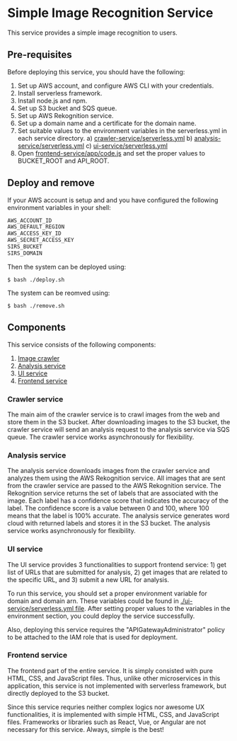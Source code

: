 # Simple Image Recognition Service

This service provides a simple image recognition to users.

## Pre-requisites

Before deploying this service, you should have the following:

1) Set up AWS account, and configure AWS CLI with your credentials.
2) Install serverless framework.
3) Install node.js and npm.
4) Set up S3 bucket and SQS queue.
5) Set up AWS Rekognition service.
6) Set up a domain name and a certificate for the domain name.
7) Set suitable values to the environment variables in the serverless.yml in each service directory.
    a) [crawler-service/serverless.yml](./crawler-service/serverless.yml)
    b) [analysis-service/serverless.yml](./analysis-service/serverless.yml)
    c) [ui-service/serverless.yml](./ui-service/serverless.yml)
8) Open [frontend-service/app/code.js](./frontend-service/app/code.js) and set the proper values to BUCKET_ROOT and API_ROOT.

## Deploy and remove

If your AWS account is setup and and you have configured the following environment variables in your shell:

```sh
AWS_ACCOUNT_ID
AWS_DEFAULT_REGION
AWS_ACCESS_KEY_ID
AWS_SECRET_ACCESS_KEY
SIRS_BUCKET
SIRS_DOMAIN
```

Then the system can be deployed using:

```
$ bash ./deploy.sh
```

The system can be reomved using:

```
$ bash ./remove.sh
```

## Components

This service consists of the following components:

1. [Image crawler](./crawler-service/)
2. [Analysis service](./analysis-service/)
3. [UI service](./ui-service/)
4. [Frontend service](./frontend-service/)

### Crawler service

The main aim of the crawler service is to crawl images from the web and store them in the S3 bucket.
After downloading images to the S3 bucket, the crawler service will send an analysis request to the analysis service via SQS queue.
The crawler service works asynchronously for flexibility.

### Analysis service

The analysis service downloads images from the crawler service and analyzes them using the AWS Rekognition service.
All images that are sent from the crawler service are passed to the AWS Rekognition service.
The Rekognition service returns the set of labels that are associated with the image.
Each label has a confidence score that indicates the accuracy of the label.
The confidence score is a value between 0 and 100, where 100 means that the label is 100% accurate.
The analysis service generates word cloud with returned labels and stores it in the S3 bucket.
The analysis service works asynchronously for flexibility.

### UI service

The UI service provides 3 functionalities to support frontend service: 1) get list of URLs that are submitted for analysis, 2) get images that are related to the specific URL, and 3) submit a new URL for analysis.

To run this service, you should set a proper environment variable for domain and domain arn.
These variables could be found in [./ui-service/serverless.yml file](./ui-service/serverless.yml).
After setting proper values to the variables in the environment section, you could deploy the service successfully.

Also, deploying this service requires the "APIGatewayAdministrator" policy to be attached to the IAM role that is used for deployment.

### Frontend service

The frontend part of the entire service.
It is simply consisted with pure HTML, CSS, and JavaScript files.
Thus, unlike other microservices in this application, this service is not implemented with serverless framework, but directly deployed to the S3 bucket.

Since this service requries neither complex logics nor awesome UX functionalities, it is implemented with simple HTML, CSS, and JavaScript files.
Frameworks or libraries such as React, Vue, or Angular are not necessary for this service.
Always, simple is the best!
